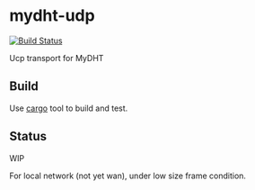 mydht-udp
=========

[![Build Status](https://travis-ci.org/cheme/mydht-udp.svg?branch=master)](https://travis-ci.org/cheme/mydht-udp)


Ucp transport for MyDHT


Build
-----

Use [cargo](http://crates.io) tool to build and test.

Status
------

WIP

For local network (not yet wan), under low size frame condition.


